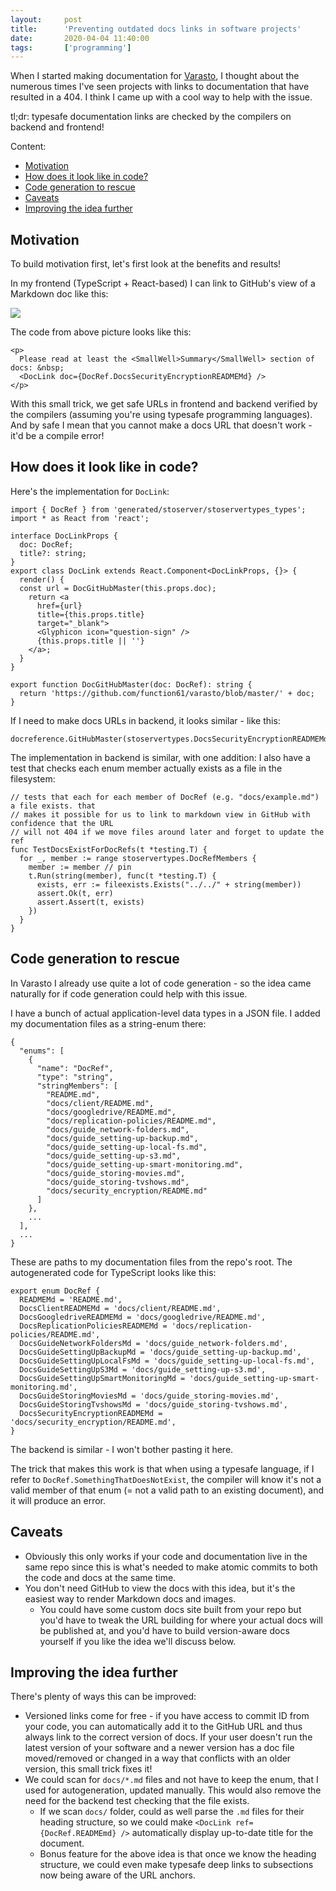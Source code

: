 ```yaml
---
layout:     post
title:      'Preventing outdated docs links in software projects'
date:       2020-04-04 11:40:00
tags:       ['programming']
---
```


When I started making documentation for [Varasto](https://github.com/function61/varasto),
I thought about the numerous times I've seen projects with links to documentation that have
resulted in a 404. I think I came up with a cool way to help with the issue.

tl;dr: typesafe documentation links are checked by the compilers on backend and frontend!

Content:

- [Motivation](#motivation)
- [How does it look like in code?](#how-does-it-look-like-in-code)
- [Code generation to rescue](#code-generation-to-rescue)
- [Caveats](#caveats)
- [Improving the idea further](#improving-the-idea-further)


Motivation
----------

To build motivation first, let's first look at the benefits and results!

In my frontend (TypeScript + React-based) I can link to GitHub's view of a Markdown doc
like this:

![](/images/2020/typesafedoclinks-ui.png)

The code from above picture looks like this:

	<p>
	  Please read at least the <SmallWell>Summary</SmallWell> section of docs: &nbsp;
	  <DocLink doc={DocRef.DocsSecurityEncryptionREADMEMd} />
	</p>

With this small trick, we get safe URLs in frontend and backend verified by the compilers
(assuming you're using typesafe programming languages). And by safe I mean that you cannot
make a docs URL that doesn't work - it'd be a compile error!


How does it look like in code?
------------------------------

Here's the implementation for `DocLink`:

	import { DocRef } from 'generated/stoserver/stoservertypes_types';
	import * as React from 'react';
	
	interface DocLinkProps {
	  doc: DocRef;
	  title?: string;
	}
	export class DocLink extends React.Component<DocLinkProps, {}> {
	  render() {
	  const url = DocGitHubMaster(this.props.doc);
	    return <a
	      href={url}
	      title={this.props.title}
	      target="_blank">
	      <Glyphicon icon="question-sign" />
	      {this.props.title || ''}
	    </a>;
	  }
	}
	
	export function DocGitHubMaster(doc: DocRef): string {
	  return 'https://github.com/function61/varasto/blob/master/' + doc;
	}

If I need to make docs URLs in backend, it looks similar - like this:

	docreference.GitHubMaster(stoservertypes.DocsSecurityEncryptionREADMEMd)

The implementation in backend is similar, with one addition: I also have a test that checks
each enum member actually exists as a file in the filesystem:

	// tests that each for each member of DocRef (e.g. "docs/example.md") a file exists. that
	// makes it possible for us to link to markdown view in GitHub with confidence that the URL
	// will not 404 if we move files around later and forget to update the ref
	func TestDocsExistForDocRefs(t *testing.T) {
	  for _, member := range stoservertypes.DocRefMembers {
	    member := member // pin
	    t.Run(string(member), func(t *testing.T) {
	      exists, err := fileexists.Exists("../../" + string(member))
	      assert.Ok(t, err)
	      assert.Assert(t, exists)
	    })
	  }
	}


Code generation to rescue
-------------------------

In Varasto I already use quite a lot of code generation - so the idea came naturally for if
code generation could help with this issue.

I have a bunch of actual application-level data types in a JSON file. I added my documentation
files as a string-enum there:

	{
	  "enums": [
	    {
	      "name": "DocRef",
	      "type": "string",
	      "stringMembers": [
	        "README.md",
	        "docs/client/README.md",
	        "docs/googledrive/README.md",
	        "docs/replication-policies/README.md",
	        "docs/guide_network-folders.md",
	        "docs/guide_setting-up-backup.md",
	        "docs/guide_setting-up-local-fs.md",
	        "docs/guide_setting-up-s3.md",
	        "docs/guide_setting-up-smart-monitoring.md",
	        "docs/guide_storing-movies.md",
	        "docs/guide_storing-tvshows.md",
	        "docs/security_encryption/README.md"
	      ]
	    },
	    ...
	  ],
	  ...
	}

These are paths to my documentation files from the repo's root. The autogenerated code for
TypeScript looks like this:

	export enum DocRef {
	  READMEMd = 'README.md',
	  DocsClientREADMEMd = 'docs/client/README.md',
	  DocsGoogledriveREADMEMd = 'docs/googledrive/README.md',
	  DocsReplicationPoliciesREADMEMd = 'docs/replication-policies/README.md',
	  DocsGuideNetworkFoldersMd = 'docs/guide_network-folders.md',
	  DocsGuideSettingUpBackupMd = 'docs/guide_setting-up-backup.md',
	  DocsGuideSettingUpLocalFsMd = 'docs/guide_setting-up-local-fs.md',
	  DocsGuideSettingUpS3Md = 'docs/guide_setting-up-s3.md',
	  DocsGuideSettingUpSmartMonitoringMd = 'docs/guide_setting-up-smart-monitoring.md',
	  DocsGuideStoringMoviesMd = 'docs/guide_storing-movies.md',
	  DocsGuideStoringTvshowsMd = 'docs/guide_storing-tvshows.md',
	  DocsSecurityEncryptionREADMEMd = 'docs/security_encryption/README.md',
	}

The backend is similar - I won't bother pasting it here.

The trick that makes this work is that when using a typesafe language, if I refer to
`DocRef.SomethingThatDoesNotExist`, the compiler will know it's not a valid member of that
enum (= not a valid path to an existing document), and it will produce an error.


Caveats
-------

- Obviously this only works if your code and documentation live in the same repo since this
  is what's needed to make atomic commits to both the code and docs at the same time.
- You don't need GitHub to view the docs with this idea, but it's the easiest way to render
  Markdown docs and images.
  * You could have some custom docs site built from your repo but you'd have to tweak the
    URL building for where your actual docs will be published at, and you'd have to build
    version-aware docs yourself if you like the idea we'll discuss below.


Improving the idea further
-------------------------

There's plenty of ways this can be improved:

- Versioned links come for free - if you have access to commit ID from your code, you can
  automatically add it to the GitHub URL and thus always link to the correct version of docs.
  If your user doesn't run the latest version of your software and a newer version has a doc
  file moved/removed or changed in a way that conflicts with an older version, this small
  trick fixes it!
- We could scan for `docs/*.md` files and not have to keep the enum, that I used for
  autogeneration, updated manually. This would also remove the need for the backend test
  checking that the file exists.
  * If we scan `docs/` folder, could as well parse the `.md` files for their heading
    structure, so we could make `<DocLink ref={DocRef.READMEmd} />` automatically display
    up-to-date title for the document.
  * Bonus feature for the above idea is that once we know the heading structure, we could
    even make typesafe deep links to subsections now being aware of the URL anchors.
